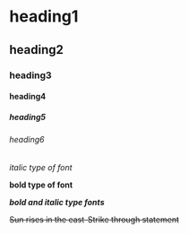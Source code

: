 # heading1
## heading2
### heading3
#### heading4
##### heading5
###### heading6

*italic type of font*

**bold type of font**

***bold and italic type fonts***

~~Sun rises in the east-Strike through statement~~
